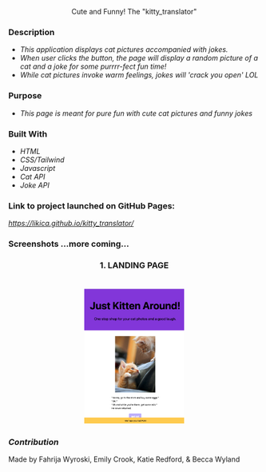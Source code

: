 <p align="center " width="100%">
Cute and Funny! The "kitty_translator"

### **Description**
* _This application displays cat pictures accompanied with jokes._
* _When user clicks the button, the page will display a random picture of a cat and a joke for some purrrr-fect fun time!_
* _While cat pictures invoke warm feelings, jokes will 'crack you open' LOL_

### **Purpose**
* _This page is meant for pure fun with cute cat pictures and funny jokes_

### **Built With**
* _HTML_
* _CSS/Tailwind_
* _Javascript_
* _Cat API_
* _Joke API_

### **Link to project launched on GitHub Pages:**
*https://likica.github.io/kitty_translator/*

### **Screenshots ...more coming...**
<h3 align="center" width="100%">
 1. LANDING PAGE
 <br></br>
<p align="center" width="100%">
    <img src="./assets/images/FrontPage_display.png" alt="LandingPage" class="align" width="200"/>
</p>

### **_Contribution_**
Made by Fahrija Wyroski, Emily Crook, Katie Redford, & Becca Wyland

